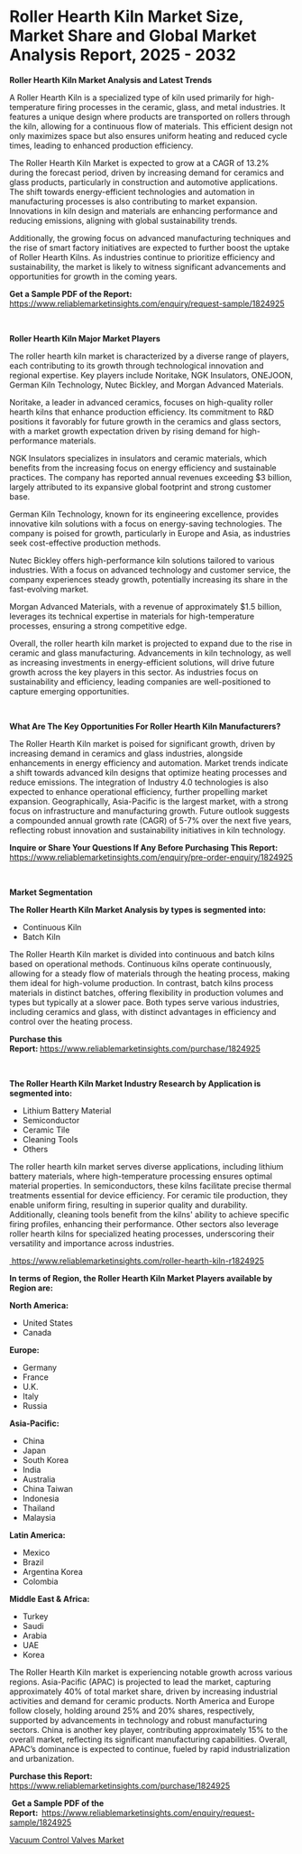 <p><h1>Roller Hearth Kiln Market Size, Market Share and Global Market Analysis Report, 2025 - 2032</h1></p><p><strong>Roller Hearth Kiln Market Analysis and Latest Trends</strong></p>
<p><p>A Roller Hearth Kiln is a specialized type of kiln used primarily for high-temperature firing processes in the ceramic, glass, and metal industries. It features a unique design where products are transported on rollers through the kiln, allowing for a continuous flow of materials. This efficient design not only maximizes space but also ensures uniform heating and reduced cycle times, leading to enhanced production efficiency.</p><p>The Roller Hearth Kiln Market is expected to grow at a CAGR of 13.2% during the forecast period, driven by increasing demand for ceramics and glass products, particularly in construction and automotive applications. The shift towards energy-efficient technologies and automation in manufacturing processes is also contributing to market expansion. Innovations in kiln design and materials are enhancing performance and reducing emissions, aligning with global sustainability trends.</p><p>Additionally, the growing focus on advanced manufacturing techniques and the rise of smart factory initiatives are expected to further boost the uptake of Roller Hearth Kilns. As industries continue to prioritize efficiency and sustainability, the market is likely to witness significant advancements and opportunities for growth in the coming years.</p></p>
<p><strong>Get a Sample PDF of the Report:&nbsp;</strong> <a href="https://www.reliablemarketinsights.com/enquiry/request-sample/1824925?utm_campaign=2137&utm_medium=2&utm_source=Github&utm_content=ia&utm_term=18022025&utm_id=roller-hearth-kiln">https://www.reliablemarketinsights.com/enquiry/request-sample/1824925</a></p>
<p>&nbsp;</p>
<p><strong>Roller Hearth Kiln Major Market Players</strong></p>
<p><p>The roller hearth kiln market is characterized by a diverse range of players, each contributing to its growth through technological innovation and regional expertise. Key players include Noritake, NGK Insulators, ONEJOON, German Kiln Technology, Nutec Bickley, and Morgan Advanced Materials. </p><p>Noritake, a leader in advanced ceramics, focuses on high-quality roller hearth kilns that enhance production efficiency. Its commitment to R&D positions it favorably for future growth in the ceramics and glass sectors, with a market growth expectation driven by rising demand for high-performance materials.</p><p>NGK Insulators specializes in insulators and ceramic materials, which benefits from the increasing focus on energy efficiency and sustainable practices. The company has reported annual revenues exceeding $3 billion, largely attributed to its expansive global footprint and strong customer base.</p><p>German Kiln Technology, known for its engineering excellence, provides innovative kiln solutions with a focus on energy-saving technologies. The company is poised for growth, particularly in Europe and Asia, as industries seek cost-effective production methods.</p><p>Nutec Bickley offers high-performance kiln solutions tailored to various industries. With a focus on advanced technology and customer service, the company experiences steady growth, potentially increasing its share in the fast-evolving market.</p><p>Morgan Advanced Materials, with a revenue of approximately $1.5 billion, leverages its technical expertise in materials for high-temperature processes, ensuring a strong competitive edge.</p><p>Overall, the roller hearth kiln market is projected to expand due to the rise in ceramic and glass manufacturing. Advancements in kiln technology, as well as increasing investments in energy-efficient solutions, will drive future growth across the key players in this sector. As industries focus on sustainability and efficiency, leading companies are well-positioned to capture emerging opportunities.</p></p>
<p>&nbsp;</p>
<p><strong>What Are The Key Opportunities For Roller Hearth Kiln Manufacturers?</strong></p>
<p><p>The Roller Hearth Kiln market is poised for significant growth, driven by increasing demand in ceramics and glass industries, alongside enhancements in energy efficiency and automation. Market trends indicate a shift towards advanced kiln designs that optimize heating processes and reduce emissions. The integration of Industry 4.0 technologies is also expected to enhance operational efficiency, further propelling market expansion. Geographically, Asia-Pacific is the largest market, with a strong focus on infrastructure and manufacturing growth. Future outlook suggests a compounded annual growth rate (CAGR) of 5-7% over the next five years, reflecting robust innovation and sustainability initiatives in kiln technology.</p></p>
<p><strong>Inquire or Share Your Questions If Any Before Purchasing This Report:</strong> <a href="https://www.reliablemarketinsights.com/enquiry/pre-order-enquiry/1824925?utm_campaign=2137&utm_medium=2&utm_source=Github&utm_content=ia&utm_term=18022025&utm_id=roller-hearth-kiln">https://www.reliablemarketinsights.com/enquiry/pre-order-enquiry/1824925</a></p>
<p>&nbsp;</p>
<p><strong>Market Segmentation</strong></p>
<p><strong>The Roller Hearth Kiln Market Analysis by types is segmented into:</strong></p>
<p><ul><li>Continuous Kiln</li><li>Batch Kiln</li></ul></p>
<p><p>The Roller Hearth Kiln market is divided into continuous and batch kilns based on operational methods. Continuous kilns operate continuously, allowing for a steady flow of materials through the heating process, making them ideal for high-volume production. In contrast, batch kilns process materials in distinct batches, offering flexibility in production volumes and types but typically at a slower pace. Both types serve various industries, including ceramics and glass, with distinct advantages in efficiency and control over the heating process.</p></p>
<p><strong>Purchase this Report:&nbsp;</strong><a href="https://www.reliablemarketinsights.com/purchase/1824925?utm_campaign=2137&utm_medium=2&utm_source=Github&utm_content=ia&utm_term=18022025&utm_id=roller-hearth-kiln">https://www.reliablemarketinsights.com/purchase/1824925</a></p>
<p>&nbsp;</p>
<p><strong>The Roller Hearth Kiln Market Industry Research by Application is segmented into:</strong></p>
<p><ul><li>Lithium Battery Material</li><li>Semiconductor</li><li>Ceramic Tile</li><li>Cleaning Tools</li><li>Others</li></ul></p>
<p><p>The roller hearth kiln market serves diverse applications, including lithium battery materials, where high-temperature processing ensures optimal material properties. In semiconductors, these kilns facilitate precise thermal treatments essential for device efficiency. For ceramic tile production, they enable uniform firing, resulting in superior quality and durability. Additionally, cleaning tools benefit from the kilns' ability to achieve specific firing profiles, enhancing their performance. Other sectors also leverage roller hearth kilns for specialized heating processes, underscoring their versatility and importance across industries.</p></p>
<p><a href="https://www.reliablemarketinsights.com/roller-hearth-kiln-r1824925?utm_campaign=2137&utm_medium=2&utm_source=Github&utm_content=ia&utm_term=18022025&utm_id=roller-hearth-kiln">&nbsp;https://www.reliablemarketinsights.com/roller-hearth-kiln-r1824925</a></p>
<p><strong>In terms of Region, the Roller Hearth Kiln Market Players available by Region are:</strong></p>
<p>
    <p> <strong> North America: </strong>
        <ul>
            <li>United States</li>
            <li>Canada</li>
        </ul>
        </p> 
    <p> <strong> Europe: </strong>
        <ul>
            <li>Germany</li>
            <li>France</li>
            <li>U.K.</li>
            <li>Italy</li>
            <li>Russia</li>
        </ul>
        </p> 
    <p> <strong> Asia-Pacific: </strong>
        <ul>
            <li>China</li>
            <li>Japan</li>
            <li>South Korea</li>
            <li>India</li>
            <li>Australia</li>
            <li>China Taiwan</li>
            <li>Indonesia</li>
            <li>Thailand</li>
            <li>Malaysia</li>
        </ul>
        </p> 
    <p> <strong> Latin America: </strong>
        <ul>
            <li>Mexico</li>
            <li>Brazil</li>
            <li>Argentina Korea</li>
            <li>Colombia</li>
        </ul>
        </p> 
    <p> <strong> Middle East & Africa: </strong>
        <ul>
            <li>Turkey</li>
            <li>Saudi</li>
            <li>Arabia</li>
            <li>UAE</li>
            <li>Korea</li>
        </ul>
    </p>
    </p>
<p><p>The Roller Hearth Kiln market is experiencing notable growth across various regions. Asia-Pacific (APAC) is projected to lead the market, capturing approximately 40% of total market share, driven by increasing industrial activities and demand for ceramic products. North America and Europe follow closely, holding around 25% and 20% shares, respectively, supported by advancements in technology and robust manufacturing sectors. China is another key player, contributing approximately 15% to the overall market, reflecting its significant manufacturing capabilities. Overall, APAC’s dominance is expected to continue, fueled by rapid industrialization and urbanization.</p></p>
<p><strong>Purchase this Report: </strong><a href="https://www.reliablemarketinsights.com/purchase/1824925?utm_campaign=2137&utm_medium=2&utm_source=Github&utm_content=ia&utm_term=18022025&utm_id=roller-hearth-kiln">https://www.reliablemarketinsights.com/purchase/1824925</a></p>
<p>&nbsp;<strong>Get a Sample PDF of the Report:&nbsp;&nbsp;</strong><a href="https://www.reliablemarketinsights.com/enquiry/request-sample/1824925?utm_campaign=2137&utm_medium=2&utm_source=Github&utm_content=ia&utm_term=18022025&utm_id=roller-hearth-kiln">https://www.reliablemarketinsights.com/enquiry/request-sample/1824925</a></p>
<p><strong></strong></p>
<p><p><a href="https://github.com/SanjidaKhan901/Market-Research-Report-List-1/blob/main/vacuum-control-valves-market.md?utm_campaign=2137&utm_medium=2&utm_source=Github&utm_content=ia&utm_term=18022025&utm_id=roller-hearth-kiln">Vacuum Control Valves Market</a></p></p>